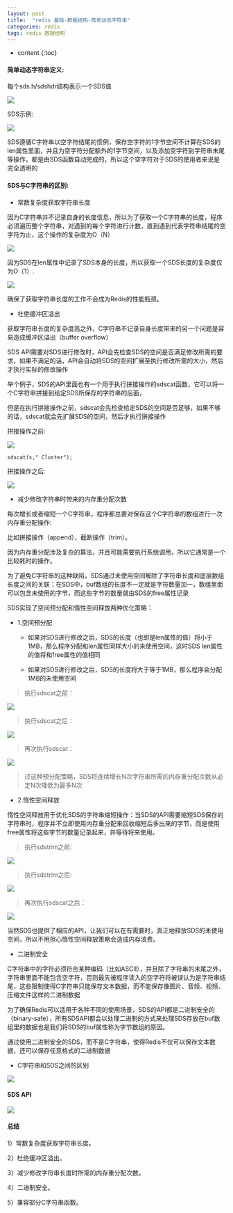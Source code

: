 ```yaml
---
layout: post
title:  "redis 基础-数据结构-简单动态字符串"
categories: redis
tags: redis 数据结构
---
```


* content
{:toc}

#### 简单动态字符串定义:

每个sds.h/sdshdr结构表示一个SDS值

![](https://tva1.sinaimg.cn/large/007S8ZIlgy1gh6v5tmf5jj31840eq0ur.jpg)

<!--more-->


SDS示例:

![](https://tva1.sinaimg.cn/large/007S8ZIlgy1gh6v6tnl68j30xy0d4wge.jpg)

SDS遵循C字符串以空字符结尾的惯例，保存空字符的1字节空间不计算在SDS的len属性里面，并且为空字符分配额外的1字节空间，以及添加空字符到字符串末尾等操作，都是由SDS函数自动完成的，所以这个空字符对于SDS的使用者来说是完全透明的

#### SDS与C字符串的区别:

* 常数复杂度获取字符串长度

因为C字符串并不记录自身的长度信息，所以为了获取一个C字符串的长度，程序必须遍历整个字符串，对遇到的每个字符进行计数，直到遇到代表字符串结尾的空字符为止，这个操作的复杂度为O（N）

![](https://tva1.sinaimg.cn/large/007S8ZIlgy1gh6vg9k270j313w0u0gv5.jpg)


因为SDS在len属性中记录了SDS本身的长度，所以获取一个SDS长度的复杂度仅为O（1）.

![](https://tva1.sinaimg.cn/large/007S8ZIlgy1gh6vh7vqaxj31180bqdhg.jpg)

确保了获取字符串长度的工作不会成为Redis的性能瓶颈。

* 杜绝缓冲区溢出

获取字符串长度的复杂度高之外，C字符串不记录自身长度带来的另一个问题是容易造成缓冲区溢出（buffer overflow）

SDS API需要对SDS进行修改时，API会先检查SDS的空间是否满足修改所需的要求，如果不满足的话，API会自动将SDS的空间扩展至执行修改所需的大小，然后才执行实际的修改操作

举个例子，SDS的API里面也有一个用于执行拼接操作的sdscat函数，它可以将一个C字符串拼接到给定SDS所保存的字符串的后面，

但是在执行拼接操作之前，sdscat会先检查给定SDS的空间是否足够，如果不够的话，sdscat就会先扩展SDS的空间，然后才执行拼接操作

拼接操作之前:

![](https://tva1.sinaimg.cn/large/007S8ZIlgy1gh6vni0q9ij30yk0aw0uf.jpg)


```
sdscat(s," Cluster");

```

拼接操作之后:

![](https://tva1.sinaimg.cn/large/007S8ZIlgy1gh6vnxuvqtj30vk060dgr.jpg)


* 减少修改字符串时带来的内存重分配次数

每次增长或者缩短一个C字符串，程序都总要对保存这个C字符串的数组进行一次内存重分配操作:

比如拼接操作（append），截断操作（trim）。

因为内存重分配涉及复杂的算法，并且可能需要执行系统调用，所以它通常是一个比较耗时的操作。

为了避免C字符串的这种缺陷，SDS通过未使用空间解除了字符串长度和底层数组长度之间的关联：在SDS中，buf数组的长度不一定就是字符数量加一，数组里面可以包含未使用的字节，而这些字节的数量就由SDS的free属性记录

SDS实现了空间预分配和惰性空间释放两种优化策略：

  * 1.空间预分配
  
     * 如果对SDS进行修改之后，SDS的长度（也即是len属性的值）将小于1MB，那么程序分配和len属性同样大小的未使用空间，这时SDS len属性的值将和free属性的值相同
     
     * 如果对SDS进行修改之后，SDS的长度将大于等于1MB，那么程序会分配1MB的未使用空间
  
  >执行sdscat之前：
  
  ![](https://tva1.sinaimg.cn/large/007S8ZIlgy1gh6vv4w7sdj30yg0bqq4v.jpg)
  
  >执行sdscat之后：
  
  ![](https://tva1.sinaimg.cn/large/007S8ZIlgy1gh6vyesgypj30zk066q3v.jpg)
  
  >再次执行sdscat：
  
  ![](https://tva1.sinaimg.cn/large/007S8ZIlgy1gh6vzveb5xj315k06e0tm.jpg)
  
  >过这种预分配策略，SDS将连续增长N次字符串所需的内存重分配次数从必定N次降低为最多N次
  
  * 2.惰性空间释放
  
  惰性空间释放用于优化SDS的字符串缩短操作：当SDS的API需要缩短SDS保存的字符串时，程序并不立即使用内存重分配来回收缩短后多出来的字节，而是使用free属性将这些字节的数量记录起来，并等待将来使用。
  
  >执行sdstrim之前:
  
  ![](https://tva1.sinaimg.cn/large/007S8ZIlgy1gh6welfjn7j30u807it9m.jpg)
  
  >执行sdstrim之后:
  
  ![](https://tva1.sinaimg.cn/large/007S8ZIlgy1gh6wg7f5aqj3140090jsd.jpg)
  
  >再次执行sdscat之后：
  
  ![](https://tva1.sinaimg.cn/large/007S8ZIlgy1gh6wh8yuupj317k08yt9r.jpg)
  
  当然SDS也提供了相应的API，让我们可以在有需要时，真正地释放SDS的未使用空间，所以不用担心惰性空间释放策略会造成内存浪费。
  
* 二进制安全

C字符串中的字符必须符合某种编码（比如ASCII），并且除了字符串的末尾之外，字符串里面不能包含空字符，否则最先被程序读入的空字符将被误认为是字符串结尾，这些限制使得C字符串只能保存文本数据，而不能保存像图片、音频、视频、压缩文件这样的二进制数据  

为了确保Redis可以适用于各种不同的使用场景，SDS的API都是二进制安全的（binary-safe），所有SDSAPI都会以处理二进制的方式来处理SDS存放在buf数组里的数据也是我们将SDS的buf属性称为字节数组的原因。

通过使用二进制安全的SDS，而不是C字符串，使得Redis不仅可以保存文本数据，还可以保存任意格式的二进制数据


* C字符串和SDS之间的区别

![](https://tva1.sinaimg.cn/large/007S8ZIlgy1gh6wndju9hj30xg08k77q.jpg)

#### SDS API

![](https://tva1.sinaimg.cn/large/007S8ZIlgy1gh6wom8r58j30w80msds9.jpg)

#### 总结

1）常数复杂度获取字符串长度。

2）杜绝缓冲区溢出。

3）减少修改字符串长度时所需的内存重分配次数。

4）二进制安全。

5）兼容部分C字符串函数。
